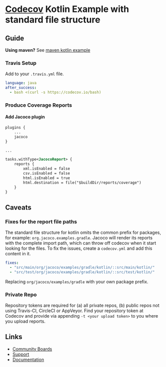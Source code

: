 # [Codecov](https://codecov.io) Kotlin Example with standard file structure
## Guide

**Using maven?** See [maven kotlin example](https://github.com/codecov/example-kotlin)

### Travis Setup

Add to your `.travis.yml` file.
```yml
language: java
after_success:
  - bash <(curl -s https://codecov.io/bash)
```
### Produce Coverage Reports
#### Add Jacoco plugin
```xml
plugins {
    ...
    jacoco
}

...

tasks.withType<JacocoReport> {
    reports {
        xml.isEnabled = false
        csv.isEnabled = false
        html.isEnabled = true
        html.destination = file("$buildDir/reports/coverage")
    }
}
```
## Caveats
### Fixes for the report file paths
The standard file structure for kotlin omits the common prefix for packages, for example: `org.jacoco.examples.gradle`. Jacoco will render its reports with the complete import path, which can throw off codecov when it start looking for the files. To fix the issues, create a `codecov.yml` and add this content in it.

```yaml
fixes:
  - "src/main/org/jacoco/examples/gradle/kotlin/::src/main/kotlin/" 
  - "src/test/org/jacoco/examples/gradle/kotlin/::src/test/kotlin/" 
```

Replacing `org/jacoco/examples/gradle` with your own package prefix.

### Private Repo
Repository tokens are required for (a) all private repos, (b) public repos not using Travis-CI, CircleCI or AppVeyor. Find your repository token at Codecov and provide via appending `-t <your upload token>` to you where you upload reports.

## Links
- [Community Boards](https://community.codecov.io)
- [Support](https://codecov.io/support)
- [Documentation](https://docs.codecov.io)